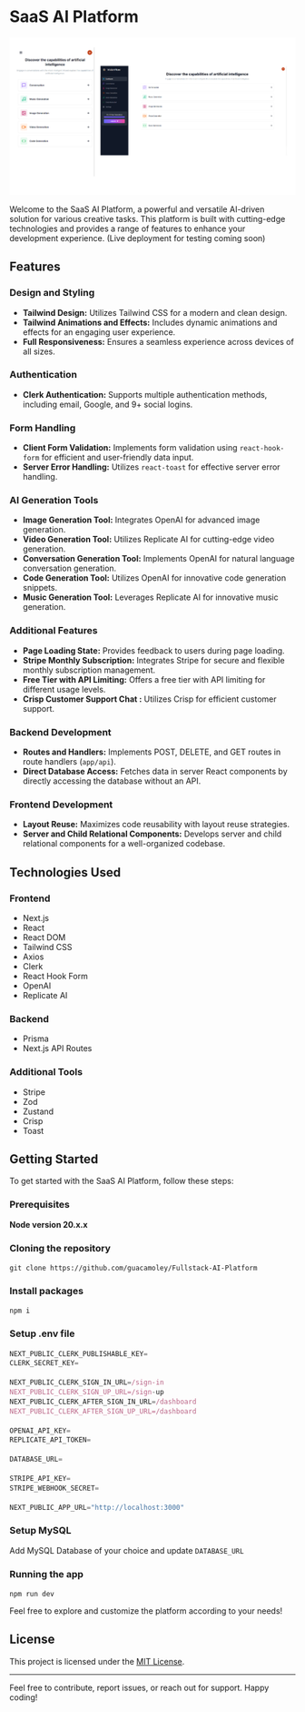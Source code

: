 # SaaS AI Platform

![Screenshot of webpage](public/screenshot.png)

Welcome to the SaaS AI Platform, a powerful and versatile AI-driven solution for various creative tasks. This platform is built with cutting-edge technologies and provides a range of features to enhance your development experience.
(Live deployment for testing coming soon)

## Features

### Design and Styling

- **Tailwind Design:** Utilizes Tailwind CSS for a modern and clean design.
- **Tailwind Animations and Effects:** Includes dynamic animations and effects for an engaging user experience.
- **Full Responsiveness:** Ensures a seamless experience across devices of all sizes.

### Authentication

- **Clerk Authentication:** Supports multiple authentication methods, including email, Google, and 9+ social logins.

### Form Handling

- **Client Form Validation:** Implements form validation using `react-hook-form` for efficient and user-friendly data input.
- **Server Error Handling:** Utilizes `react-toast` for effective server error handling.

### AI Generation Tools

- **Image Generation Tool:** Integrates OpenAI for advanced image generation.
- **Video Generation Tool:** Utilizes Replicate AI for cutting-edge video generation.
- **Conversation Generation Tool:** Implements OpenAI for natural language conversation generation.
- **Code Generation Tool:** Utilizes OpenAI for innovative code generation snippets.
- **Music Generation Tool:** Leverages Replicate AI for innovative music generation.

### Additional Features

- **Page Loading State:** Provides feedback to users during page loading.
- **Stripe Monthly Subscription:** Integrates Stripe for secure and flexible monthly subscription management.
- **Free Tier with API Limiting:** Offers a free tier with API limiting for different usage levels.
- **Crisp Customer Support Chat :** Utilizes Crisp for efficient customer support.

### Backend Development

- **Routes and Handlers:** Implements POST, DELETE, and GET routes in route handlers (`app/api`).
- **Direct Database Access:** Fetches data in server React components by directly accessing the database without an API.

### Frontend Development

- **Layout Reuse:** Maximizes code reusability with layout reuse strategies.
- **Server and Child Relational Components:** Develops server and child relational components for a well-organized codebase.

## Technologies Used

### Frontend

- Next.js
- React
- React DOM
- Tailwind CSS
- Axios
- Clerk
- React Hook Form
- OpenAI
- Replicate AI

### Backend

- Prisma
- Next.js API Routes

### Additional Tools

- Stripe
- Zod
- Zustand
- Crisp
- Toast

## Getting Started

To get started with the SaaS AI Platform, follow these steps:

### Prerequisites

**Node version 20.x.x**

### Cloning the repository

```shell
git clone https://github.com/guacamoley/Fullstack-AI-Platform
```

### Install packages

```shell
npm i
```

### Setup .env file

```js
NEXT_PUBLIC_CLERK_PUBLISHABLE_KEY=
CLERK_SECRET_KEY=

NEXT_PUBLIC_CLERK_SIGN_IN_URL=/sign-in
NEXT_PUBLIC_CLERK_SIGN_UP_URL=/sign-up
NEXT_PUBLIC_CLERK_AFTER_SIGN_IN_URL=/dashboard
NEXT_PUBLIC_CLERK_AFTER_SIGN_UP_URL=/dashboard

OPENAI_API_KEY=
REPLICATE_API_TOKEN=

DATABASE_URL=

STRIPE_API_KEY=
STRIPE_WEBHOOK_SECRET=

NEXT_PUBLIC_APP_URL="http://localhost:3000"
```

### Setup MySQL

Add MySQL Database of your choice and update `DATABASE_URL`

### Running the app

```shell
npm run dev
```

Feel free to explore and customize the platform according to your needs!

## License

This project is licensed under the [MIT License](LICENSE).

---

Feel free to contribute, report issues, or reach out for support. Happy coding!
